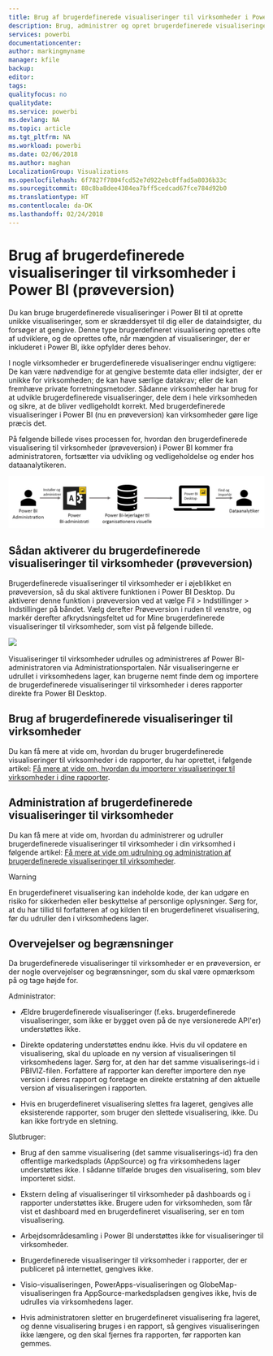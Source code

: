 ```yaml
---
title: Brug af brugerdefinerede visualiseringer til virksomheder i Power BI
description: Brug, administrer og opret brugerdefinerede visualiseringer til virksomheder i Power BI
services: powerbi
documentationcenter: 
author: markingmyname
manager: kfile
backup: 
editor: 
tags: 
qualityfocus: no
qualitydate: 
ms.service: powerbi
ms.devlang: NA
ms.topic: article
ms.tgt_pltfrm: NA
ms.workload: powerbi
ms.date: 02/06/2018
ms.author: maghan
LocalizationGroup: Visualizations
ms.openlocfilehash: 6f7827f7804fcd52e7d922ebc8ffad5a8036b33c
ms.sourcegitcommit: 88c8ba8dee4384ea7bff5cedcad67fce784d92b0
ms.translationtype: HT
ms.contentlocale: da-DK
ms.lasthandoff: 02/24/2018
---
```

# <a name="using-organization-custom-visuals-in-power-bi-preview"></a>Brug af brugerdefinerede visualiseringer til virksomheder i Power BI (prøveversion)

Du kan bruge brugerdefinerede visualiseringer i Power BI til at oprette unikke visualiseringer, som er skræddersyet til dig eller de dataindsigter, du forsøger at gengive. Denne type brugerdefineret visualisering oprettes ofte af udviklere, og de oprettes ofte, når mængden af visualiseringer, der er inkluderet i Power BI, ikke opfylder deres behov. 

I nogle virksomheder er brugerdefinerede visualiseringer endnu vigtigere: De kan være nødvendige for at gengive bestemte data eller indsigter, der er unikke for virksomheden; de kan have særlige datakrav; eller de kan fremhæve private forretningsmetoder. Sådanne virksomheder har brug for at udvikle brugerdefinerede visualiseringer, dele dem i hele virksomheden og sikre, at de bliver vedligeholdt korrekt. Med brugerdefinerede visualiseringer i Power BI (nu en prøveversion) kan virksomheder gøre lige præcis det. 

På følgende billede vises processen for, hvordan den brugerdefinerede visualisering til virksomheder (prøveversion) i Power BI kommer fra administratoren, fortsætter via udvikling og vedligeholdelse og ender hos dataanalytikeren.

![](media/power-bi-custom-visuals-organizational/custom-visual-org-01.jpg)

## <a name="how-to-enable-organizational-custom-visuals-preview"></a>Sådan aktiverer du brugerdefinerede visualiseringer til virksomheder (prøveversion)

Brugerdefinerede visualiseringer til virksomheder er i øjeblikket en prøveversion, så du skal aktivere funktionen i Power BI Desktop. Du aktiverer denne funktion i prøveversion ved at vælge Fil > Indstillinger > Indstillinger på båndet. Vælg derefter Prøveversion i ruden til venstre, og markér derefter afkrydsningsfeltet ud for Mine brugerdefinerede visualiseringer til virksomheder, som vist på følgende billede.

![](media/power-bi-custom-visuals-organizational/custom-visual-org-02.jpg)

Visualiseringer til virksomheder udrulles og administreres af Power BI-administratoren via Administrationsportalen. Når visualiseringerne er udrullet i virksomhedens lager, kan brugerne nemt finde dem og importere de brugerdefinerede visualiseringer til virksomheder i deres rapporter direkte fra Power BI Desktop.

## <a name="using-organizational-custom-visuals"></a>Brug af brugerdefinerede visualiseringer til virksomheder

Du kan få mere at vide om, hvordan du bruger brugerdefinerede visualiseringer til virksomheder i de rapporter, du har oprettet, i følgende artikel: [Få mere at vide om, hvordan du importerer visualiseringer til virksomheder i dine rapporter](power-bi-custom-visuals.md).
 
## <a name="administering-organizational-custom-visuals"></a>Administration af brugerdefinerede visualiseringer til virksomheder

Du kan få mere at vide om, hvordan du administrerer og udruller brugerdefinerede visualiseringer til virksomheder i din virksomhed i følgende artikel: [Få mere at vide om udrulning og administration af brugerdefinerede visualiseringer til virksomheder](https://go.microsoft.com/fwlink/?linkid=866790).

> [!WARNING]
> En brugerdefineret visualisering kan indeholde kode, der kan udgøre en risiko for sikkerheden eller beskyttelse af personlige oplysninger. Sørg for, at du har tillid til forfatteren af og kilden til en brugerdefineret visualisering, før du udruller den i virksomhedens lager. 
> 

## <a name="considerations-and-limitations"></a>Overvejelser og begrænsninger
 
Da brugerdefinerede visualiseringer til virksomheder er en prøveversion, er der nogle overvejelser og begrænsninger, som du skal være opmærksom på og tage højde for.
 
Administrator:

* Ældre brugerdefinerede visualiseringer (f.eks. brugerdefinerede visualiseringer, som ikke er bygget oven på de nye versionerede API'er) understøttes ikke.

* Direkte opdatering understøttes endnu ikke. Hvis du vil opdatere en visualisering, skal du uploade en ny version af visualiseringen til virksomhedens lager. Sørg for, at den har det samme visualiserings-id i PBIVIZ-filen. Forfattere af rapporter kan derefter importere den nye version i deres rapport og foretage en direkte erstatning af den aktuelle version af visualiseringen i rapporten.

* Hvis en brugerdefineret visualisering slettes fra lageret, gengives alle eksisterende rapporter, som bruger den slettede visualisering, ikke. Du kan ikke fortryde en sletning.
 
Slutbruger:

* Brug af den samme visualisering (det samme visualiserings-id) fra den offentlige markedsplads (AppSource) og fra virksomhedens lager understøttes ikke. I sådanne tilfælde bruges den visualisering, som blev importeret sidst.

* Ekstern deling af visualiseringer til virksomheder på dashboards og i rapporter understøttes ikke. Brugere uden for virksomheden, som får vist et dashboard med en brugerdefineret visualisering, ser en tom visualisering. 

* Arbejdsområdesamling i Power BI understøttes ikke for visualiseringer til virksomheder.

* Brugerdefinerede visualiseringer til virksomheder i rapporter, der er publiceret på internettet, gengives ikke.

* Visio-visualiseringen, PowerApps-visualiseringen og GlobeMap-visualiseringen fra AppSource-markedspladsen gengives ikke, hvis de udrulles via virksomhedens lager.

* Hvis administratoren sletter en brugerdefineret visualisering fra lageret, og denne visualisering bruges i en rapport, så gengives visualiseringen ikke længere, og den skal fjernes fra rapporten, før rapporten kan gemmes.